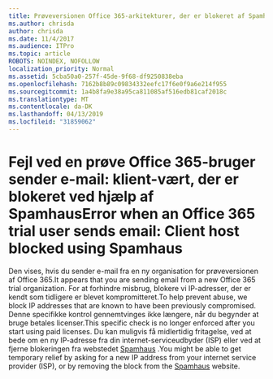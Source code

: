 ```yaml
---
title: Prøveversionen Office 365-arkitekturer, der er blokeret af Spamhaus
ms.author: chrisda
author: chrisda
ms.date: 11/4/2017
ms.audience: ITPro
ms.topic: article
ROBOTS: NOINDEX, NOFOLLOW
localization_priority: Normal
ms.assetid: 5cba50a0-257f-45de-9f68-df9250838eba
ms.openlocfilehash: 7162b8b89c09834332eefc17f6e0f9a6e214f955
ms.sourcegitcommit: 1a4b8fa9e38a95ca811085af516edb81caf2018c
ms.translationtype: MT
ms.contentlocale: da-DK
ms.lasthandoff: 04/13/2019
ms.locfileid: "31859062"
---
```

# <a name="error-when-an-office-365-trial-user-sends-email-client-host-blocked-using-spamhaus"></a><span data-ttu-id="5aa0a-102">Fejl ved en prøve Office 365-bruger sender e-mail: klient-vært, der er blokeret ved hjælp af Spamhaus</span><span class="sxs-lookup"><span data-stu-id="5aa0a-102">Error when an Office 365 trial user sends email: Client host blocked using Spamhaus</span></span>

<span data-ttu-id="5aa0a-103">Den vises, hvis du sender e-mail fra en ny organisation for prøveversionen af Office 365.</span><span class="sxs-lookup"><span data-stu-id="5aa0a-103">It appears that you are sending email from a new Office 365 trial organization.</span></span> <span data-ttu-id="5aa0a-104">For at forhindre misbrug, blokere vi IP-adresser, der er kendt som tidligere er blevet kompromitteret.</span><span class="sxs-lookup"><span data-stu-id="5aa0a-104">To help prevent abuse, we block IP addresses that are known to have been previously compromised.</span></span> <span data-ttu-id="5aa0a-105">Denne specifikke kontrol gennemtvinges ikke længere, når du begynder at bruge betales licenser.</span><span class="sxs-lookup"><span data-stu-id="5aa0a-105">This specific check is no longer enforced after you start using paid licenses.</span></span> <span data-ttu-id="5aa0a-106">Du kan muligvis få midlertidig fritagelse, ved at bede om en ny IP-adresse fra din internet-serviceudbyder (ISP) eller ved at fjerne blokeringen fra webstedet [Spamhaus](https://go.microsoft.com/fwlink/p/?linkid=123245) .</span><span class="sxs-lookup"><span data-stu-id="5aa0a-106">You might be able to get temporary relief by asking for a new IP address from your internet service provider (ISP), or by removing the block from the [Spamhaus](https://go.microsoft.com/fwlink/p/?linkid=123245) website.</span></span>
